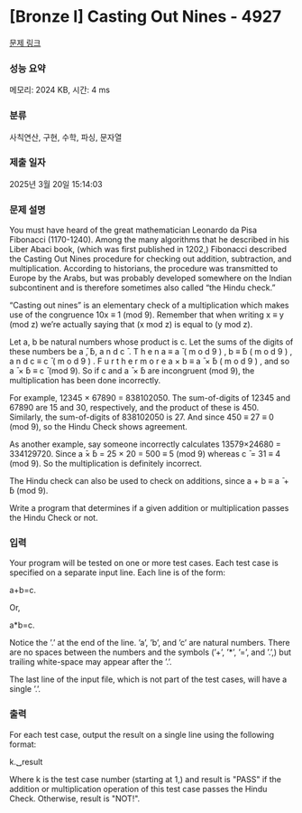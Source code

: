 # [Bronze I] Casting Out Nines - 4927 

[문제 링크](https://www.acmicpc.net/problem/4927) 

### 성능 요약

메모리: 2024 KB, 시간: 4 ms

### 분류

사칙연산, 구현, 수학, 파싱, 문자열

### 제출 일자

2025년 3월 20일 15:14:03

### 문제 설명

<p>You must have heard of the great mathematician Leonardo da Pisa Fibonacci (1170-1240). Among the many algorithms that he described in his Liber Abaci book, (which was first published in 1202,) Fibonacci described the Casting Out Nines procedure for checking out addition, subtraction, and multiplication. According to historians, the procedure was transmitted to Europe by the Arabs, but was probably developed somewhere on the Indian subcontinent and is therefore sometimes also called “the Hindu check.”</p>

<p>“Casting out nines” is an elementary check of a multiplication which makes use of the congruence 10x ≡ 1 (mod 9). Remember that when writing x ≡ y (mod z) we’re actually saying that (x mod z) is equal to (y mod z).</p>

<p>Let a, b be natural numbers whose product is c. Let the sums of the digits of these numbers be a ̄,  ̄b, a n d c ̄ . T h e n a ≡ a ̄ ( m o d 9 ) , b ≡  ̄b ( m o d 9 ) , a n d c ≡ c ̄ ( m o d 9 ) . F u r t h e r m o r e a × b ≡ a ̄ ×  ̄b ( m o d 9 ) , and so a ̄ ×  ̄b ≡ c ̄ (mod 9). So if c and a ̄ ×  ̄b are incongruent (mod 9), the multiplication has been done incorrectly.</p>

<p>For example, 12345 × 67890 = 838102050. The sum-of-digits of 12345 and 67890 are 15 and 30, respectively, and the product of these is 450. Similarly, the sum-of-digits of 838102050 is 27. And since 450 ≡ 27 ≡ 0 (mod 9), so the Hindu Check shows agreement.</p>

<p>As another example, say someone incorrectly calculates 13579×24680 = 334129720. Since a ̄× ̄b = 25 × 20 = 500 ≡ 5 (mod 9) whereas c ̄ = 31 ≡ 4 (mod 9). So the multiplication is definitely incorrect.</p>

<p>The Hindu check can also be used to check on additions, since a + b ≡ a ̄ +  ̄b (mod 9).</p>

<p>Write a program that determines if a given addition or multiplication passes the Hindu Check or not.</p>

### 입력 

 <p>Your program will be tested on one or more test cases. Each test case is specified on a separate input line. Each line is of the form:</p>

<p>a+b=c.</p>

<p>Or,</p>

<p>a*b=c.</p>

<p>Notice the ’.’ at the end of the line. ’a’, ’b’, and ’c’ are natural numbers. There are no spaces between the numbers and the symbols (’+’, ’*’, ’=’, and ’.’,) but trailing white-space may appear after the ’.’.</p>

<p>The last line of the input file, which is not part of the test cases, will have a single ’.’.</p>

### 출력 

 <p>For each test case, output the result on a single line using the following format:</p>

<p>k.␣result</p>

<p>Where k is the test case number (starting at 1,) and result is "PASS" if the addition or multiplication operation of this test case passes the Hindu Check. Otherwise, result is "NOT!".</p>

